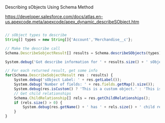 Describing sObjects Using Schema Method

https://developer.salesforce.com/docs/atlas.en-us.apexcode.meta/apexcode/apex_dynamic_describeSObject.htm

```javascript

// sObject types to describe
String[] types = new String[]{'Account','Merchandise__c'};

// Make the describe call
Schema.DescribeSobjectResult[] results = Schema.describeSObjects(types);

System.debug('Got describe information for ' + results.size() + ' sObjects.');

// For each returned result, get some info
for(Schema.DescribeSobjectResult res : results) {
    System.debug('sObject Label: ' + res.getLabel());
    System.debug('Number of fields: ' + res.fields.getMap().size());
    System.debug(res.isCustom() ? 'This is a custom object.' : 'This is a standard object.');
    // Get child relationships
    Schema.ChildRelationship[] rels = res.getChildRelationships();
    if (rels.size() > 0) {
        System.debug(res.getName() + ' has ' + rels.size() + ' child relationships.');
    }
}
```
